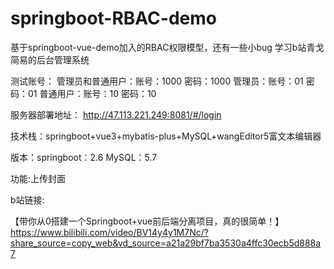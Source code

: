 # springboot-RBAC-demo
基于springboot-vue-demo加入的RBAC权限模型，还有一些小bug
学习b站青戈简易的后台管理系统

测试账号：
管理员和普通用户：账号：1000 密码：1000
管理员：账号：01 密码：01
普通用户：账号：10 密码：10

服务器部署地址：
http://47.113.221.249:8081/#/login

技术栈：springboot+vue3+mybatis-plus+MySQL+wangEditor5富文本编辑器

版本：springboot：2.6 MySQL：5.7

功能:上传封面

b站链接:

【带你从0搭建一个Springboot+vue前后端分离项目，真的很简单！】 
https://www.bilibili.com/video/BV14y4y1M7Nc/?share_source=copy_web&vd_source=a21a29bf7ba3530a4ffc30ecb5d888a7

